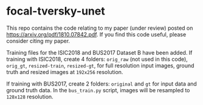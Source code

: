 # focal-tversky-unet

This repo contains the code relating to my paper (under review) posted on https://arxiv.org/pdf/1810.07842.pdf. 
If you find this code useful, please consider citing my paper. 

Training files for the ISIC2018 and BUS2017 Dataset B have been added. 
If training with ISIC2018, create 4 folders: `orig_raw` (not used in this code), `orig_gt`, `resized-train`, `resized-gt`, for full 
resolution input images, ground truth and resized images at `192x256` resolution.

If training with BUS2017, create 2 folders: `original` and `gt` for input data and ground truth data. In the `bus_train.py` script, images 
will be resampled to `128x128` resolution. 
